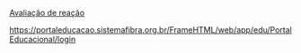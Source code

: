 [Avaliação de reação](https://portaleducacao.sistemafibra.org.br/FrameHTML/web/app/edu/PortalEducacional/login)

https://portaleducacao.sistemafibra.org.br/FrameHTML/web/app/edu/PortalEducacional/login
